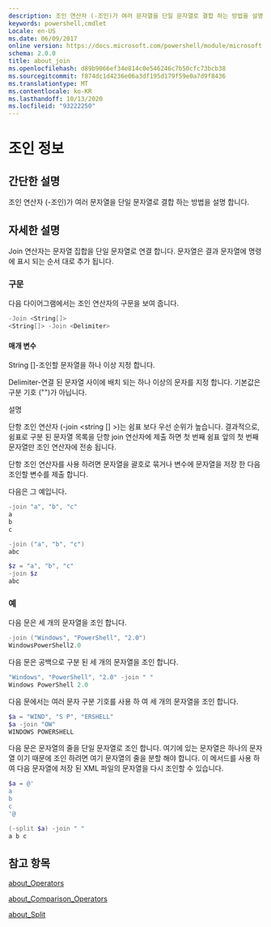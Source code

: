 ```yaml
---
description: 조인 연산자 (-조인)가 여러 문자열을 단일 문자열로 결합 하는 방법을 설명 합니다.
keywords: powershell,cmdlet
Locale: en-US
ms.date: 06/09/2017
online version: https://docs.microsoft.com/powershell/module/microsoft.powershell.core/about/about_join?view=powershell-7&WT.mc_id=ps-gethelp
schema: 2.0.0
title: about_join
ms.openlocfilehash: d89b9066ef34e814c0e546246c7b50cfc73bcb38
ms.sourcegitcommit: f874dc1d4236e06a3df195d179f59e0a7d9f8436
ms.translationtype: MT
ms.contentlocale: ko-KR
ms.lasthandoff: 10/13/2020
ms.locfileid: "93222250"
---
```

# <a name="about-join"></a>조인 정보

## <a name="short-description"></a>간단한 설명
조인 연산자 (-조인)가 여러 문자열을 단일 문자열로 결합 하는 방법을 설명 합니다.

## <a name="long-description"></a>자세한 설명

Join 연산자는 문자열 집합을 단일 문자열로 연결 합니다. 문자열은 결과 문자열에 명령에 표시 되는 순서 대로 추가 됩니다.

### <a name="syntax"></a>구문

다음 다이어그램에서는 조인 연산자의 구문을 보여 줍니다.

```powershell
-Join <String[]>
<String[]> -Join <Delimiter>
```

#### <a name="parameters"></a>매개 변수

String []-조인할 문자열을 하나 이상 지정 합니다.

Delimiter-연결 된 문자열 사이에 배치 되는 하나 이상의 문자를 지정 합니다. 기본값은 구분 기호 ("")가 아닙니다.

설명

단항 조인 연산자 (-join <string [] >)는 쉼표 보다 우선 순위가 높습니다. 결과적으로, 쉼표로 구분 된 문자열 목록을 단항 join 연산자에 제출 하면 첫 번째 쉼표 앞의 첫 번째 문자열만 조인 연산자에 전송 됩니다.

단항 조인 연산자를 사용 하려면 문자열을 괄호로 묶거나 변수에 문자열을 저장 한 다음 조인할 변수를 제출 합니다.

다음은 그 예입니다.

```powershell
-join "a", "b", "c"
a
b
c

-join ("a", "b", "c")
abc

$z = "a", "b", "c"
-join $z
abc
```

### <a name="examples"></a>예

다음 문은 세 개의 문자열을 조인 합니다.

```powershell
-join ("Windows", "PowerShell", "2.0")
WindowsPowerShell2.0
```

다음 문은 공백으로 구분 된 세 개의 문자열을 조인 합니다.

```powershell
"Windows", "PowerShell", "2.0" -join " "
Windows PowerShell 2.0
```

다음 문에서는 여러 문자 구분 기호를 사용 하 여 세 개의 문자열을 조인 합니다.

```powershell
$a = "WIND", "S P", "ERSHELL"
$a -join "OW"
WINDOWS POWERSHELL
```

다음 문은 문자열의 줄을 단일 문자열로 조인 합니다. 여기에 있는 문자열은 하나의 문자열 이기 때문에 조인 하려면 여기 문자열의 줄을 분할 해야 합니다. 이 메서드를 사용 하 여 다음 문자열에 저장 된 XML 파일의 문자열을 다시 조인할 수 있습니다.

```powershell
$a = @'
a
b
c
'@

(-split $a) -join " "
a b c
```

## <a name="see-also"></a>참고 항목

[about_Operators](about_Operators.md)

[about_Comparison_Operators](about_Comparison_Operators.md)

[about_Split](about_Split.md)
